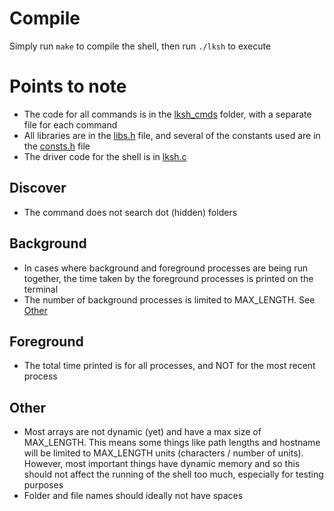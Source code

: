 # Compile
Simply run `make` to compile the shell, then run `./lksh` to execute
# Points to note
- The code for all commands is in the [lksh_cmds](lksh_cmds) folder, with a separate file for each command
- All libraries are in the [libs.h](includes/libs.h) file, and several of the constants used are in the [consts.h](includes/consts.h) file
- The driver code for the shell is in [lksh.c](lksh.c)
## Discover
- The command does not search dot (hidden) folders
## Background
- In cases where background and foreground processes are being run together, the time taken by the foreground processes is printed on the terminal
- The number of background processes is limited to MAX_LENGTH. See [Other](#Other)

## Foreground
- The total time printed is for all processes, and NOT for the most recent process

## Other
- Most arrays are not dynamic (yet) and have a max size of MAX_LENGTH. This means some things like path lengths and hostname will be limited to MAX_LENGTH units (characters / number of units). However, most important things have dynamic memory and so this should not affect the running of the shell too much, especially for testing purposes
- Folder and file names should ideally not have spaces
